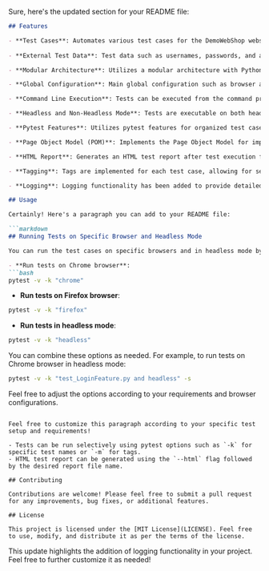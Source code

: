 Sure, here's the updated section for your README file:

```markdown
## Features

- **Test Cases**: Automates various test cases for the DemoWebShop website, covering functionalities such as account creation, login, profile management, and search functionality.
  
- **External Test Data**: Test data such as usernames, passwords, and addresses are passed using a `config.ini` file for easy management and customization.

- **Modular Architecture**: Utilizes a modular architecture with Python package structure, promoting organization and maintainability.

- **Global Configuration**: Main global configuration such as browser and URL is kept in a separate file for easy customization.

- **Command Line Execution**: Tests can be executed from the command prompt, allowing for easy integration into continuous integration pipelines.

- **Headless and Non-Headless Mode**: Tests are executable on both headless and non-headless modes for Chrome and Firefox browsers.

- **Pytest Features**: Utilizes pytest features for organized test cases, parameterization, fixtures, and now logging functionality.

- **Page Object Model (POM)**: Implements the Page Object Model for improved code readability and maintainability.

- **HTML Report**: Generates an HTML test report after test execution for better visualization of test results.

- **Tagging**: Tags are implemented for each test case, allowing for selective test execution.

- **Logging**: Logging functionality has been added to provide detailed information during test execution for better debugging and analysis.

## Usage

Certainly! Here's a paragraph you can add to your README file:

```markdown
## Running Tests on Specific Browser and Headless Mode

You can run the test cases on specific browsers and in headless mode by specifying options when running pytest. Use the following commands to execute the tests:

- **Run tests on Chrome browser**:
```bash
pytest -v -k "chrome"
```

- **Run tests on Firefox browser**:
```bash
pytest -v -k "firefox"
```

- **Run tests in headless mode**:
```bash
pytest -v -k "headless"
```

You can combine these options as needed. For example, to run tests on Chrome browser in headless mode:
```bash
pytest -v -k "test_LoginFeature.py and headless" -s
```

Feel free to adjust the options according to your requirements and browser configurations.
```

Feel free to customize this paragraph according to your specific test setup and requirements!

- Tests can be run selectively using pytest options such as `-k` for specific test names or `-m` for tags.
- HTML test report can be generated using the `--html` flag followed by the desired report file name.

## Contributing

Contributions are welcome! Please feel free to submit a pull request for any improvements, bug fixes, or additional features.

## License

This project is licensed under the [MIT License](LICENSE). Feel free to use, modify, and distribute it as per the terms of the license.
``` 

This update highlights the addition of logging functionality in your project. Feel free to further customize it as needed!
